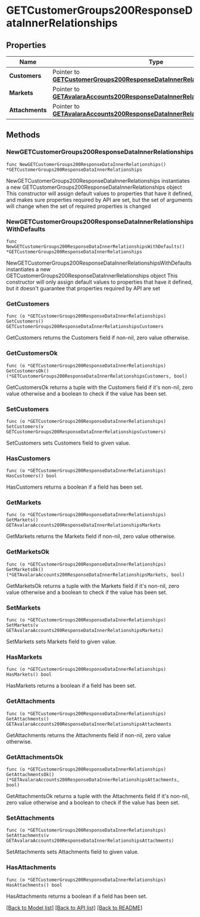 # GETCustomerGroups200ResponseDataInnerRelationships

## Properties

Name | Type | Description | Notes
------------ | ------------- | ------------- | -------------
**Customers** | Pointer to [**GETCustomerGroups200ResponseDataInnerRelationshipsCustomers**](GETCustomerGroups200ResponseDataInnerRelationshipsCustomers.md) |  | [optional] 
**Markets** | Pointer to [**GETAvalaraAccounts200ResponseDataInnerRelationshipsMarkets**](GETAvalaraAccounts200ResponseDataInnerRelationshipsMarkets.md) |  | [optional] 
**Attachments** | Pointer to [**GETAvalaraAccounts200ResponseDataInnerRelationshipsAttachments**](GETAvalaraAccounts200ResponseDataInnerRelationshipsAttachments.md) |  | [optional] 

## Methods

### NewGETCustomerGroups200ResponseDataInnerRelationships

`func NewGETCustomerGroups200ResponseDataInnerRelationships() *GETCustomerGroups200ResponseDataInnerRelationships`

NewGETCustomerGroups200ResponseDataInnerRelationships instantiates a new GETCustomerGroups200ResponseDataInnerRelationships object
This constructor will assign default values to properties that have it defined,
and makes sure properties required by API are set, but the set of arguments
will change when the set of required properties is changed

### NewGETCustomerGroups200ResponseDataInnerRelationshipsWithDefaults

`func NewGETCustomerGroups200ResponseDataInnerRelationshipsWithDefaults() *GETCustomerGroups200ResponseDataInnerRelationships`

NewGETCustomerGroups200ResponseDataInnerRelationshipsWithDefaults instantiates a new GETCustomerGroups200ResponseDataInnerRelationships object
This constructor will only assign default values to properties that have it defined,
but it doesn't guarantee that properties required by API are set

### GetCustomers

`func (o *GETCustomerGroups200ResponseDataInnerRelationships) GetCustomers() GETCustomerGroups200ResponseDataInnerRelationshipsCustomers`

GetCustomers returns the Customers field if non-nil, zero value otherwise.

### GetCustomersOk

`func (o *GETCustomerGroups200ResponseDataInnerRelationships) GetCustomersOk() (*GETCustomerGroups200ResponseDataInnerRelationshipsCustomers, bool)`

GetCustomersOk returns a tuple with the Customers field if it's non-nil, zero value otherwise
and a boolean to check if the value has been set.

### SetCustomers

`func (o *GETCustomerGroups200ResponseDataInnerRelationships) SetCustomers(v GETCustomerGroups200ResponseDataInnerRelationshipsCustomers)`

SetCustomers sets Customers field to given value.

### HasCustomers

`func (o *GETCustomerGroups200ResponseDataInnerRelationships) HasCustomers() bool`

HasCustomers returns a boolean if a field has been set.

### GetMarkets

`func (o *GETCustomerGroups200ResponseDataInnerRelationships) GetMarkets() GETAvalaraAccounts200ResponseDataInnerRelationshipsMarkets`

GetMarkets returns the Markets field if non-nil, zero value otherwise.

### GetMarketsOk

`func (o *GETCustomerGroups200ResponseDataInnerRelationships) GetMarketsOk() (*GETAvalaraAccounts200ResponseDataInnerRelationshipsMarkets, bool)`

GetMarketsOk returns a tuple with the Markets field if it's non-nil, zero value otherwise
and a boolean to check if the value has been set.

### SetMarkets

`func (o *GETCustomerGroups200ResponseDataInnerRelationships) SetMarkets(v GETAvalaraAccounts200ResponseDataInnerRelationshipsMarkets)`

SetMarkets sets Markets field to given value.

### HasMarkets

`func (o *GETCustomerGroups200ResponseDataInnerRelationships) HasMarkets() bool`

HasMarkets returns a boolean if a field has been set.

### GetAttachments

`func (o *GETCustomerGroups200ResponseDataInnerRelationships) GetAttachments() GETAvalaraAccounts200ResponseDataInnerRelationshipsAttachments`

GetAttachments returns the Attachments field if non-nil, zero value otherwise.

### GetAttachmentsOk

`func (o *GETCustomerGroups200ResponseDataInnerRelationships) GetAttachmentsOk() (*GETAvalaraAccounts200ResponseDataInnerRelationshipsAttachments, bool)`

GetAttachmentsOk returns a tuple with the Attachments field if it's non-nil, zero value otherwise
and a boolean to check if the value has been set.

### SetAttachments

`func (o *GETCustomerGroups200ResponseDataInnerRelationships) SetAttachments(v GETAvalaraAccounts200ResponseDataInnerRelationshipsAttachments)`

SetAttachments sets Attachments field to given value.

### HasAttachments

`func (o *GETCustomerGroups200ResponseDataInnerRelationships) HasAttachments() bool`

HasAttachments returns a boolean if a field has been set.


[[Back to Model list]](../README.md#documentation-for-models) [[Back to API list]](../README.md#documentation-for-api-endpoints) [[Back to README]](../README.md)


